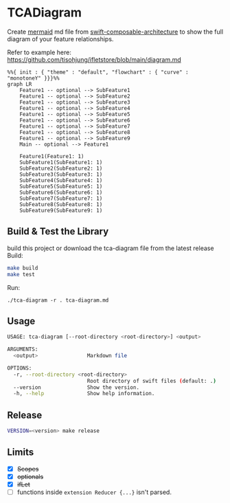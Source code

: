 # TCADiagram

Create [mermaid](https://docs.github.com/en/get-started/writing-on-github/working-with-advanced-formatting/creating-diagrams) md file from [swift-composable-architecture](https://github.com/pointfreeco/swift-composable-architecture) to show the full diagram of your feature relationships.

Refer to example here: https://github.com/tisohjung/ifletstore/blob/main/diagram.md

```mermaid
%%{ init : { "theme" : "default", "flowchart" : { "curve" : "monotoneY" }}}%%
graph LR
    Feature1 -- optional --> SubFeature1
    Feature1 -- optional --> SubFeature2
    Feature1 -- optional --> SubFeature3
    Feature1 -- optional --> SubFeature4
    Feature1 -- optional --> SubFeature5
    Feature1 -- optional --> SubFeature6
    Feature1 -- optional --> SubFeature7
    Feature1 -- optional --> SubFeature8
    Feature1 -- optional --> SubFeature9
    Main -- optional --> Feature1

    Feature1(Feature1: 1)
    SubFeature1(SubFeature1: 1)
    SubFeature2(SubFeature2: 1)
    SubFeature3(SubFeature3: 1)
    SubFeature4(SubFeature4: 1)
    SubFeature5(SubFeature5: 1)
    SubFeature6(SubFeature6: 1)
    SubFeature7(SubFeature7: 1)
    SubFeature8(SubFeature8: 1)
    SubFeature9(SubFeature9: 1)
```

## Build & Test the Library

build this project or download the tca-diagram file from the latest release
Build:
```sh
make build
make test
```
Run:
```
./tca-diagram -r . tca-diagram.md
```


## Usage

```sh
USAGE: tca-diagram [--root-directory <root-directory>] <output>

ARGUMENTS:
  <output>                Markdown file

OPTIONS:
  -r, --root-directory <root-directory>
                          Root directory of swift files (default: .)
  --version               Show the version.
  -h, --help              Show help information.
```

## Release

```sh
VERSION=<version> make release
```

## Limits
- [x] ~~Scopes~~
- [x] ~~optionals~~
- [x] ~~ifLet~~
- [ ] functions inside `extension Reducer {...}` isn't parsed.
